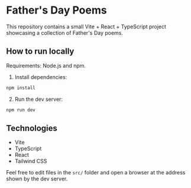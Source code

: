 # Father's Day Poems

This repository contains a small Vite + React + TypeScript project showcasing a collection of Father's Day poems.

## How to run locally

Requirements: Node.js and npm.

1. Install dependencies:

```sh
npm install
```

2. Run the dev server:

```sh
npm run dev
```

## Technologies

- Vite
- TypeScript
- React
- Tailwind CSS

Feel free to edit files in the `src/` folder and open a browser at the address shown by the dev server.
